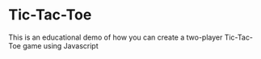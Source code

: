 # Tic-Tac-Toe
This is an educational demo of how you can create a two-player Tic-Tac-Toe game using Javascript

